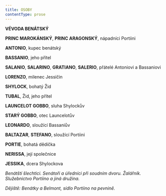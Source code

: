 ```yaml
---
title: OSOBY
contentType: prose
---
```


**VÉVODA BENÁTSKÝ**

**PRINC MAROKÁNSKÝ**, **PRINC ARAGONSKÝ**, nápadníci Portiini

**ANTONIO**, kupec benátský

**BASSANIO**, jeho přítel

**SALANIO**, **SALARINO**, **GRATIANO**, **SALERIO**, přátelé Antoniovi a Bassaniovi

**LORENZO**, milenec Jessičin

**SHYLOCK**, bohatý Žid

**TUBAL**, Žid, jeho přítel

**LAUNCELOT GOBBO**, sluha Shylockův

**STARÝ GOBBO**, otec Launcelotův

**LEONARDO**, sloužící Bassaniův

**BALTAZAR**, **STEFANO**, sloužící Portiini

**PORTIE**, bohatá dědička

**NERISSA**, její společnice

**JESSIKA**, dcera Shylockova

  

_Benátští šlechtici. Senátoři a úředníci při soudním dvoru. Žalářník. Služebnictvo Portiino a jiná družina._

  

_Dějiště: Benátky a Belmont, sídlo Portiino na pevnině._
